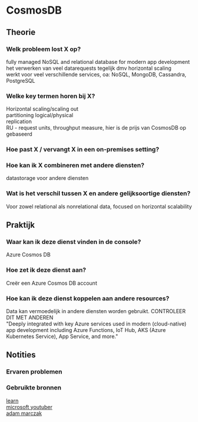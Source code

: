 # CosmosDB

## Theorie
### Welk probleem lost X op?
fully managed NoSQL and relational database for modern app development  
het verwerken van veel datarequests tegelijk dmv horizontal scaling  
werkt voor veel verschillende services, oa: NoSQL, MongoDB, Cassandra, PostgreSQL  

### Welke key termen horen bij X?
Horizontal scaling/scaling out  
partitioning logical/physical  
replication  
RU - request units, throughput measure, hier is de prijs van CosmosDB op gebaseerd  

### Hoe past X / vervangt X in een on-premises setting?

### Hoe kan ik X combineren met andere diensten?
datastorage voor andere diensten  

### Wat is het verschil tussen X en andere gelijksoortige diensten?
Voor zowel relational als nonrelational data, focused on horizontal scalability  

## Praktijk
### Waar kan ik deze dienst vinden in de console?
Azure Cosmos DB  
### Hoe zet ik deze dienst aan?
Creër een Azure Cosmos DB account  

### Hoe kan ik deze dienst koppelen aan andere resources?
Data kan vermoedelijk in andere diensten worden gebruikt. CONTROLEER DIT MET ANDEREN  
"Deeply integrated with key Azure services used in modern (cloud-native) app development including Azure Functions, IoT Hub, AKS (Azure Kubernetes Service), App Service, and more."  

## Notities

### Ervaren problemen

### Gebruikte bronnen
[learn](https://learn.microsoft.com/en-us/azure/cosmos-db/introduction)  
[microsoft youtuber](https://www.youtube.com/watch?v=Jvgh64rvdXU&list=PLLasX02E8BPDd2fKwLCHnmWoyo4bL-oKr)  
[adam marczak](https://www.youtube.com/watch?v=R_Fi59j6BMo)  